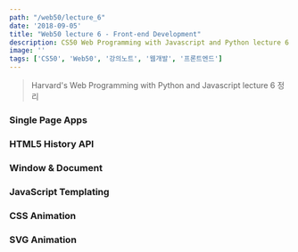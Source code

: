 ```yaml
---
path: "/web50/lecture_6"
date: '2018-09-05'
title: "Web50 lecture 6 - Front-end Development"
description: CS50 Web Programming with Javascript and Python lecture 6 정리
image: ''
tags: ['CS50', 'Web50', '강의노트', '웹개발', '프론트엔드']
---
```

> Harvard's Web Programming with Python and Javascript lecture 6 정리

### Single Page Apps

### HTML5 History API

### Window & Document 

### JavaScript Templating

### CSS Animation

### SVG Animation